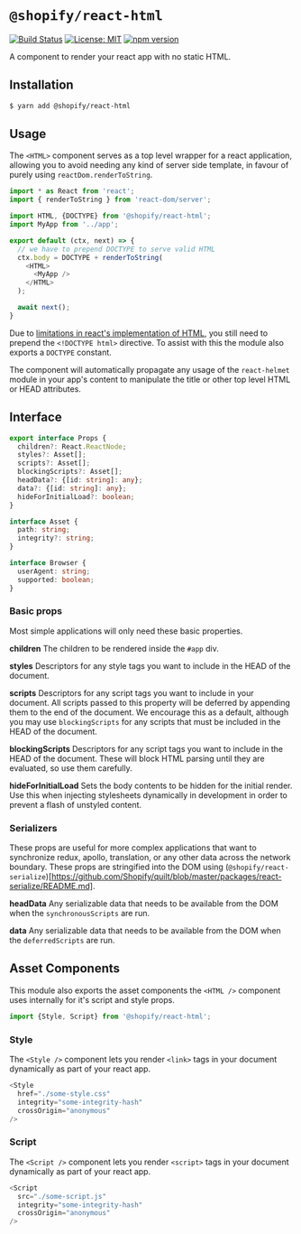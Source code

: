 # `@shopify/react-html`

[![Build Status](https://travis-ci.org/Shopify/quilt.svg?branch=master)](https://travis-ci.org/Shopify/quilt) [![License: MIT](https://img.shields.io/badge/License-MIT-green.svg)](LICENSE.md) [![npm version](https://badge.fury.io/js/%40shopify%2Freact-html.svg)](https://badge.fury.io/js/%40shopify%2Freact-html)

A component to render your react app with no static HTML.

## Installation

```bash
$ yarn add @shopify/react-html
```

## Usage

The `<HTML>` component serves as a top level wrapper for a react application, allowing you to avoid needing any kind of server side template, in favour of purely using `reactDom.renderToString`.

```javascript
import * as React from 'react';
import { renderToString } from 'react-dom/server';

import HTML, {DOCTYPE} from '@shopify/react-html';
import MyApp from '../app';

export default (ctx, next) => {
  // we have to prepend DOCTYPE to serve valid HTML
  ctx.body = DOCTYPE + renderToString(
    <HTML>
      <MyApp />
    </HTML>
  );

  await next();
}
```

Due to [limitations in react's implementation of HTML](https://github.com/facebook/react/issues/1035), you still need to prepend the `<!DOCTYPE html>` directive. To assist with this the module also exports a `DOCTYPE` constant.

The component will automatically propagate any usage of the `react-helmet` module in your app's content to manipulate the title or other top level HTML or HEAD attributes.

## Interface

```typescript
export interface Props {
  children?: React.ReactNode;
  styles?: Asset[];
  scripts?: Asset[];
  blockingScripts?: Asset[];
  headData?: {[id: string]: any};
  data?: {[id: string]: any};
  hideForInitialLoad?: boolean;
}

interface Asset {
  path: string;
  integrity?: string;
}

interface Browser {
  userAgent: string;
  supported: boolean;
}
```

### Basic props

Most simple applications will only need these basic properties.

**children**
The children to be rendered inside the `#app` div.

**styles**
Descriptors for any style tags you want to include in the HEAD of the document.

**scripts**
Descriptors for any script tags you want to include in your document. All scripts passed to this property will be deferred by appending them to the end of the document. We encourage this as a default, although you may use `blockingScripts` for any scripts that must be included in the HEAD of the document.

**blockingScripts**
Descriptors for any script tags you want to include in the HEAD of the document. These will block HTML parsing until they are evaluated, so use them carefully.

**hideForInitialLoad**
Sets the body contents to be hidden for the initial render. Use this when injecting stylesheets dynamically in development in order to prevent a flash of unstyled content.

### Serializers

These props are useful for more complex applications that want to synchronize redux, apollo, translation, or any other data across the network boundary. These props are stringified into the DOM using (`@shopify/react-serialize`)[https://github.com/Shopify/quilt/blob/master/packages/react-serialize/README.md].

**headData**
Any serializable data that needs to be available from the DOM when the `synchronousScripts` are run.

**data**
Any serializable data that needs to be available from the DOM when the `deferredScripts` are run.

## Asset Components

This module also exports the asset components the `<HTML />` component uses internally for it's script and style props.

```ts
import {Style, Script} from '@shopify/react-html';
```

### Style

The `<Style />` component lets you render `<link>` tags in your document dynamically as part of your react app.

```ts
<Style
  href="./some-style.css"
  integrity="some-integrity-hash"
  crossOrigin="anonymous"
/>
```

### Script

The `<Script />` component lets you render `<script>` tags in your document dynamically as part of your react app.

```ts
<Script
  src="./some-script.js"
  integrity="some-integrity-hash"
  crossOrigin="anonymous"
/>
```

